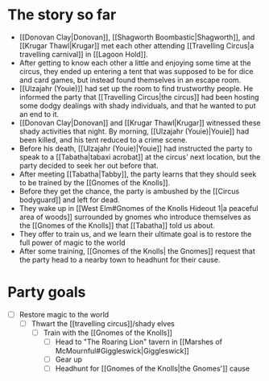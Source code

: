 # The story so far
- [[Donovan Clay|Donovan]], [[Shagworth Boombastic|Shagworth]], and [[Krugar Thawl|Krugar]] met each other attending [[Travelling Circus|a travelling carnival]] in [[Lagoon Hold]].
- After getting to know each other a little and enjoying some time at the circus, they ended up entering a tent that was supposed to be for dice and card games, but instead found themselves in an escape room.
- [[Ulzajahr (Youie)]] had set up the room to find trustworthy people. He informed the party that [[Travelling Circus|the circus]] had been hosting some dodgy dealings with shady individuals, and that he wanted to put an end to it.
- [[Donovan Clay|Donovan]] and [[Krugar Thawl|Krugar]] witnessed these shady activities that night. By morning, [[Ulzajahr (Youie)|Youie]] had been killed, and his tent reduced to a crime scene.
- Before his death, [[Ulzajahr (Youie)|Youie]] had instructed the party to speak to a [[Tabatha|tabaxi acrobat]] at the circus' next location, but the party decided to seek her out before that.
- After meeting [[Tabatha|Tabby]], the party learns that they should seek to be trained by the [[Gnomes of the Knolls]].
- Before they get the chance, the party is ambushed by the [[Circus bodyguard]] and left for dead.
- They wake up in [[West Elm#Gnomes of the Knolls Hideout 1|a peaceful area of woods]] surrounded by gnomes who introduce themselves as the [[Gnomes of the Knolls]] that [[Tabatha]] told us about.
- They offer to train us, and we learn their ultimate goal is to restore the full power of magic to the world
- After some training, [[Gnomes of the Knolls| the Gnomes]] request that the party head to a nearby town to headhunt for their cause.


# Party goals
- [ ] Restore magic to the world
	- [ ] Thwart the [[travelling circus]]/shady elves
		- [ ] Train with the [[Gnomes of the Knolls]]
			- [ ] Head to "The Roaring Lion" tavern in [[Marshes of McMournful#Giggleswick|Giggleswick]]
			- [ ] Gear up 
			- [ ] Headhunt for [[Gnomes of the Knolls|the Gnomes']] cause 